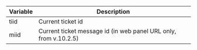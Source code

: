 <!-- markdownlint-disable-file MD041 -->
| Variable | Description |
|---|---|
| tiid | Current ticket id |
| miid | Current ticket message id (in web panel URL only, from v.10.2.5)|
